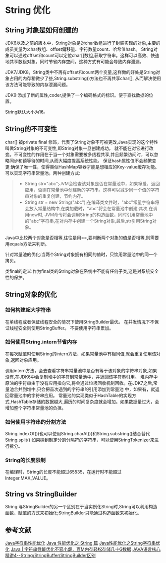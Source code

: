 # String 优化
## String 对象是如何创建的
JDK6以及之前的版本中，String对象是对char数组进行了封装实现的对象,主要的成员变量为:char数组、offset偏移量、字符数量count、哈希值hash。
String对象可以通过offset和count可以定位char[]数组,获取字符串。这样可以高效、快速地共享数组对象，同时节省内存空间，这种方式有可能会导致内存泄漏。

JDK7/JDK8，String类中不再有offset和count两个变量,这样做的好处是String对象占用的内存稍微少了些,String.substring()方法也不再共享char[],
从而解决使用该方法可能导致的内存泄漏问题。

JDK9:添加了新的属性,coder,提供了一个编码格式的标识。便于查找数据的位置。

String默认大小为16。

## String的不可变性
char[] 被private final 修饰，代表了String对象不可被更改,Java实现的这个特性叫做String对象的不可变性,即String对象一旦创建成功，
就不能在对它进行改变。不可变性的作用在于当一个对象需要被多线程共享,并且频繁访问时，可以忽略同步和锁等待的时间,从而大幅度提高系统性能。
保证hash属性值不会频繁变更:确保了唯一性，使得类似HashMap容器才能是想相应的Key-value缓存功能。
可以实现字符串常量池。两种创建方式:
>* String str="abc";JVM会检查该对象是否在常量池中，如果窜爱，返回应用，否则在常量池中创建新的字符串。这样可以减少同一个值的字符串对象的重复创建，节约内存。
>* String str = new String("abc");在编译类文件时，"abc"常量字符串将会放入常量结构中,在类加载时，"abc"将会在常量池中创建;其次,在调用new时,
JVM命令将会调用String的构造函数，同时引用常量池中的"abc"字符串,在对内存中创建一个String对象,最后,str引用String对象。

Java中比较两个对象是否相等,往往是用==,要判断两个对象的值是否相等,则需要用equals方法来判断。

针对常量池的优化:当两个String对象拥有相同的值时，只饮用常量池中的同一个拷贝。

类final的定义:作为final类的String对象在系统中不能有任何子类,这是对系统安全性的保护。

## String对象的优化
### 如何构建超大字符串
在单线程或者保证线程安全的情况下使用StringBuilder最优。
在并发情况下不保证线程安全则使用StringBuffer。
不要使用字符串累加。

### 如何使用String.intern节省内存
在每次赋值时使用String的intern方法，如果常量池中有相同值,就会重复使用该对象,返回对象应用。

调用intern方法，会去查看字符串常量池中是否有等于该对象的字符串对象,如果没有,在JDK6中会复制堆中的字符到常量池中，并返回该字符串引用。
堆内存中原油的字符串由于没有应用指向它,将会通过垃圾回收机制回收。在JDK7之后,常量池合并到堆中,只会把首次遇到的字符串的引用添加到常量池
中，如果有，就返回常量池中的字符串应用。
常量池的实现类似于HashTable的实现方式,HashTable存储的数据越大,遍历的时间复杂度就会增加。如果数据量过大，会增加整个字符串常量池的负担。

### 如何使用字符串的分割方法 
String.indexOf()(也可以使用String.charAt())和String.substring()结合替代String.split()
如果碰到制定分割分隔符的字符串，可以使用StringTokenizer来进行拆分。

### String的长度限制
在编译时，String的长度不能超过65535，在运行时不能超过Integer.MAX_VALUE。

## String vs StringBuilder
String 与StringBuilder的另一个区别在于当实例化String时,String可以利用构造函数、赋值的方式来初始化;StringBuilder只能通过构造函数来初始化。

## 参考文献
[Java字符串性能优化](https://blog.csdn.net/weixin_37948888/article/details/97815980)
[Java 性能优化之 String 篇](https://www.ibm.com/developerworks/cn/java/j-lo-optmizestring/)
[Java性能优化之String字符串优化](https://www.cnblogs.com/xuqiang7/p/10917903.html)
[Java | 字符串性能优化不容小觑，百M内存轻松存储几十G数据](https://blog.csdn.net/sinat_27143551/article/details/103033564)
[JAVA语言核心精讲4--String/StringBuffer/StringBuilder区别](https://blog.csdn.net/sinat_27143551/article/details/80774548)